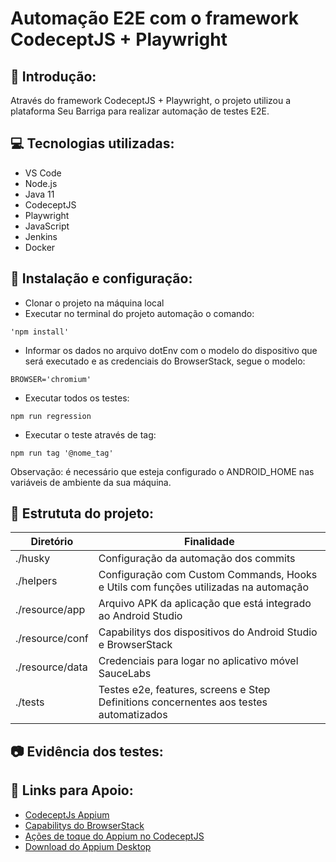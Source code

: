 # Automação E2E com o framework CodeceptJS + Playwright


## 🚀 Introdução:

Através do framework CodeceptJS + Playwright, o projeto utilizou a plataforma Seu Barriga para realizar automação de testes E2E.

## 💻 Tecnologias utilizadas:

- VS Code
- Node.js
- Java 11
- CodeceptJS
- Playwright
- JavaScript
- Jenkins
- Docker

## 🤖 Instalação e configuração:

- Clonar o projeto na máquina local
- Executar no terminal do projeto automação o comando:

```
'npm install'
```

- Informar os dados no arquivo dotEnv com o modelo do dispositivo que será executado e as credenciais do BrowserStack, segue o modelo:

```
BROWSER='chromium'
```
- Executar todos os testes:

```
npm run regression
```

- Executar o teste através de tag:

```
npm run tag '@nome_tag'
```

Observação: é necessário que esteja configurado o ANDROID_HOME nas variáveis de ambiente da sua máquina.

## 📂 Estrututa do projeto:

| Diretório       | Finalidade                                                                             |
| --------------- | -------------------------------------------------------------------------------------- |
| ./husky         | Configuração da automação dos commits                                                  |
| ./helpers       | Configuração com Custom Commands, Hooks e Utils com funções utilizadas na automação    |
| ./resource/app  | Arquivo APK da aplicação que está integrado ao Android Studio                          |
| ./resource/conf | Capabilitys dos dispositivos do Android Studio e BrowserStack                          |
| ./resource/data | Credenciais para logar no aplicativo móvel SauceLabs                                   |
| ./tests         | Testes e2e, features, screens e Step Definitions concernentes aos testes automatizados |


## 📷 Evidência dos testes:



## 🔗 Links para Apoio:

- [CodeceptJs Appium](https://codecept.io/helpers/Appium.html)
- [Capabilitys do BrowserStack](https://www.browserstack.com/app-automate/capabilities?tag=w3c)
- [Ações de toque do Appium no CodeceptJS](https://sandeepqaops.medium.com/appium-touch-actions-in-codeceptjs-double-tap-press-long-press-drag-and-drop-etc-390b0edca65d)
- [Download do Appium Desktop](https://github.com/appium/appium-desktop/releases)
